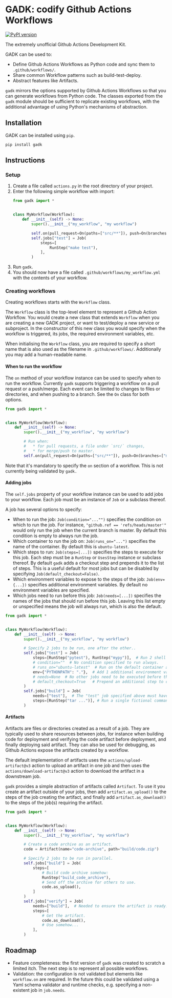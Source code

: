 # GADK: codify Github Actions Workflows

[![PyPI version](https://badge.fury.io/py/gadk.svg)](https://badge.fury.io/py/gadk)

The extremely unofficial Github Actions Development Kit.

GADK can be used to:

* Define Github Actions Workflows as Python code and sync them to `.github/workflows/`.
* Share common Workflow patterns such as build-test-deploy.
* Abstract features like Artifacts.

`gadk` mirrors the options supported by Github Actions Workflows so that you can generate
workflows from Python code. The classes exported from the `gadk` module
should be sufficient to replicate existing workflows, with the additional advantage of
using Python's mechanisms of abstraction.

## Installation

GADK can be installed using `pip`.

```shell script
pip install gadk
```

## Instructions

### Setup

1. Create a file called `actions.py` in the root directory of your project.
1. Enter the following simple workflow with import:
    ```python
    from gadk import *


    class MyWorkflow(Workflow):
        def __init__(self) -> None:
            super().__init__("my_workflow", "my workflow")

            self.on(pull_request=On(paths=["src/**"]), push=On(branches=["master"]))
            self.jobs["test"] = Job(
                steps=[
                    RunStep("make test"),
                ],
            )
    ```
1. Run `gadk`.
1. You should now have a file called `.github/workflows/my_workflow.yml` with the contents
of your workflow.

### Creating workflows

Creating workflows starts with the `Workflow` class.

The `Workflow` class is the top-level element to represent a Github Action Workflow. You would
create a new class that extends `Workflow` when you are creating a new GADK project, or want to
test/deploy a new service or subproject. In the constructor of this new class you would specify
when the workflow is triggered, its jobs, the required environment variables, etc.

When initialising the `Workflow` class, you are required to specify a short name that is also
used as the filename in `.github/workflows/`. Additionally you may add a human-readable name.

#### When to run the workflow

The `on` method of your workflow instance can be used to specify when to run the workflow.
Currently `gadk` supports triggering a workflow on a pull request or a push/merge. Each
event can be limited to changes to files or directories, and when pushing to a branch.
See the `On` class for both options.

```python
from gadk import *


class MyWorkflow(Workflow):
    def __init__(self) -> None:
        super().__init__("my_workflow", "my workflow")

        # Run when:
        #   * for pull requests, a file under `src/` changes,
        #   * for merge/push to master.
        self.on(pull_request=On(paths=["src/**"]), push=On(branches=["master"]))
```

Note that it's mandatory to specify the `on` section of a workflow. This is not currently
being validated by `gadk.`

#### Adding jobs

The `self.jobs` property of your workflow instance can be used to add jobs to your workflow.
Each job must be an instance of `Job` or a subclass thereof.

A job has several options to specify:

* When to run the job: `Job(condition="..."")` specifies the condition on which to run the
job. For instance, `"github.ref == 'refs/heads/master'"` would only run the job when the
current branch is master. By default this condition is empty to always run the job.
* Which container to run the job on: `Job(runs_on="...")` specifies the name of the container.
By default this is `ubuntu-latest`.
* Which steps to run: `Job(steps=[...])` specifies the steps to execute for this job.
Each step must be a `RunStep` or `UsesStep` instance or subclass thereof. By default `gadk`
adds a checkout step and prepends it to the list of steps. This is a useful
default for most jobs but can be disabled by specifying `Job(default_checkout=False)`.
* Which environment variables to expose to the steps of the job: `Job(env={...})` specifies
additional environment variables. By default no environment variables are specified.
* Which jobs need to run before this job: `Job(needs=[...])` specifies the names of the jobs
that should run before this job. Leaving this list empty or unspecified means the job will
always run, which is also the default.

```python
from gadk import *


class MyWorkflow(Workflow):
    def __init__(self) -> None:
        super().__init__("my_workflow", "my workflow")

        # Specify 2 jobs to be run, one after the other..
        self.jobs["test"] = Job(
            steps=[RunStep("pytest"), RunStep("mypy")],  # Run 2 shell commands, one after the other.
            # condition=""  # No condition specified to run always.
            # runs_on="ubuntu-latest"  # Run on the default container as specified by gadk.
            env={"PYTHONPATH": "."},  # Add 1 additional environment variable.
            # needs=None  # No other jobs need to be executed before this job.
            # default_checkout=True   # Prepend an additional step to checkout the repository.
        )
        self.jobs["build"] = Job(
            needs=["test"],  # The "test" job specified above must have finished running before this job can start.
            steps=[RunStep("tar ...")], # Run a single fictional command (excluding the default checkout command).
        )
```

#### Artifacts

Artifacts are files or directories created as a result of a job. They are typically used to share resources
between jobs, for instance when building code for deployment and verifying the code artifact before deployment,
and finally deploying said artifact. They can also be used for debugging, as Github Actions expose the artifacts
created by a workflow.

The default implementation of artifacts uses the `actions/upload-artifact@v3` action to upload an artifact
in one job and then uses the `actions/download-artifact@v3` action to download the artifact in a downstream
job.

`gadk` provides a simple abstraction of artifacts called `Artifact`. To use it you create an artifact
outside of your jobs, then add `artifact.as_upload()` to the steps of the job creating the artifact,
and finally add `artifact.as_download()` to the steps of the job(s) requiring the artifact.

```python
from gadk import *


class MyWorkflow(Workflow):
    def __init__(self) -> None:
        super().__init__("my_workflow", "my workflow")

        # Create a code archive as an artifact.
        code = Artifact(name="code-archive", path="build/code.zip")

        # Specify 2 jobs to be run in parallel.
        self.jobs["build"] = Job(
            steps=[
                # Build code archive somehow:
                RunStep("build_code_archive"),
                # Send off the archive for others to use.
                code.as_upload(),
            ]
        )
        self.jobs["verify"] = Job(
            needs=["build"],  # Needed to ensure the artifact is ready.
            steps=[
                # Get the artifact.
                code.as_download(),
                # Use somehow...
            ],
        )
```

## Roadmap

* Feature completeness: the first version of `gadk` was created to scratch a limited itch.
The next step is to represent all possible workflows.
* Validation: the configuration is not validated but elements like `workflow.on` are required.
In the future this could be validated using a Yaml schema validator and runtime checks, e.g. specifying
a non-existent job in `job.needs`.

